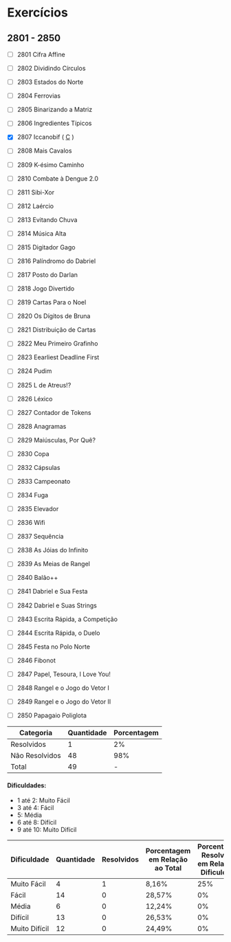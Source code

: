 # Exercícios
## 2801 - 2850

- [ ] 2801	Cifra Affine
- [ ] 2802	Dividindo Círculos
- [ ] 2803	Estados do Norte
- [ ] 2804	Ferrovias
- [ ] 2805	Binarizando a Matriz
- [ ] 2806	Ingredientes Típicos
- [x] 2807	Iccanobif ( [C](https://github.com/thiagoeletronicag7/BeeCrowd/blob/main/C%C3%B3digos/2801%20-%202850/2807%20-%20Iccanobif/2807%20-%20Iccanobif.c) )
- [ ] 2808	Mais Cavalos
- [ ] 2809	K-ésimo Caminho
- [ ] 2810	Combate à Dengue 2.0
- [ ] 2811	Sibi-Xor
- [ ] 2812	Laércio
- [ ] 2813	Evitando Chuva
- [ ] 2814	Música Alta
- [ ] 2815	Digitador Gago
- [ ] 2816	Palíndromo do Dabriel
- [ ] 2817	Posto do Darlan
- [ ] 2818	Jogo Divertido
- [ ] 2819	Cartas Para o Noel
- [ ] 2820	Os Dígitos de Bruna
- [ ] 2821	Distribuição de Cartas
- [ ] 2822	Meu Primeiro Grafinho
- [ ] 2823	Eearliest Deadline First
- [ ] 2824	Pudim
- [ ] 2825	L de Atreus!?
- [ ] 2826	Léxico
- [ ] 2827	Contador de Tokens
- [ ] 2828	Anagramas
- [ ] 2829	Maiúsculas, Por Quê?
- [ ] 2830	Copa
- [ ] 2832	Cápsulas
- [ ] 2833	Campeonato
- [ ] 2834	Fuga
- [ ] 2835	Elevador
- [ ] 2836	Wifi
- [ ] 2837	Sequência
- [ ] 2838	As Jóias do Infinito
- [ ] 2839	As Meias de Rangel
- [ ] 2840	Balão++
- [ ] 2841	Dabriel e Sua Festa
- [ ] 2842	Dabriel e Suas Strings
- [ ] 2843	Escrita Rápida, a Competição
- [ ] 2844	Escrita Rápida, o Duelo
- [ ] 2845	Festa no Polo Norte
- [ ] 2846	Fibonot
- [ ] 2847	Papel, Tesoura, I Love You!
- [ ] 2848	Rangel e o Jogo do Vetor I
- [ ] 2849	Rangel e o Jogo do Vetor II
- [ ] 2850	Papagaio Poliglota


| Categoria  | Quantidade | Porcentagem |
| ------------- | ------------- | ------------- |
| Resolvidos | 1 | 2% |
| Não Resolvidos  | 48 | 98% |
| Total  | 49 | - |

#### Dificuldades:
- 1 até 2: Muito Fácil
- 3 até 4: Fácil
- 5: Média
- 6 até 8: Difícil
- 9 até 10: Muito Difícil

| Dificuldade | Quantidade | Resolvidos | Porcentagem em Relação ao Total | Porcentagem Resolvidos em Relação à Dificuldade|
| ------------- | ------------- | ------------- | ------------- | ------------- |
| Muito Fácil | 4 | 1 | 8,16% | 25% |
| Fácil | 14 | 0 | 28,57% | 0% |
| Média | 6 | 0 | 12,24% | 0% |
| Difícil | 13 | 0 | 26,53% | 0% |
| Muito Difícil | 12 | 0 | 24,49% | 0% |

